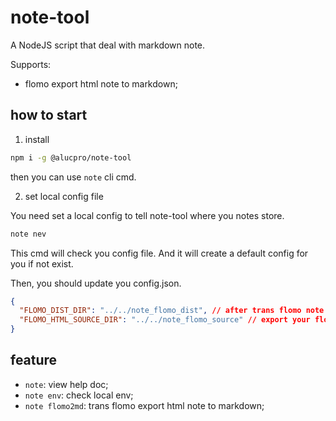 # note-tool

A NodeJS script that deal with markdown note.

Supports:

- flomo export html note to markdown;

## how to start

1. install

```bash
npm i -g @alucpro/note-tool
```

then you can use `note` cli cmd.

2. set local config file

You need set a local config to tell note-tool where you notes store.

```bash
note nev
```

This cmd will check you config file.
And it will create a default config for you if not exist.

Then, you should update you config.json.

```json
{
  "FLOMO_DIST_DIR": "../../note_flomo_dist", // after trans flomo note to markdown, they are stored here
  "FLOMO_HTML_SOURCE_DIR": "../../note_flomo_source" // export your flomo html-style notes to here
}
```

## feature

- `note`: view help doc;
- `note env`: check local env;
- `note flomo2md`: trans flomo export html note to markdown;
